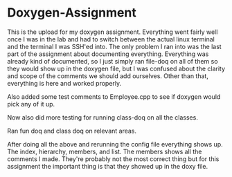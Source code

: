 # Doxygen-Assignment

This is the upload for my doxygen assignment. Everything went fairly well once I was in the lab and had to switch between the actual linux terminal and the terminal I was SSH'ed
into. The only problem I ran into was the last part of the assignment about documenting everything. Everything was already kind of documented, so I just simply ran file-doq on all of them so they 
would show up in the doxygen file, but I was confused about the clarity and scope of the comments we should add ourselves. Other than that, everything is here and worked properly.

Also added some test comments to Employee.cpp to see if doxygen would pick any of it up.

Now also did more testing for running class-doq on all the classes.

Ran fun doq and class doq on relevant areas.

After doing all the above and rerunning the config file everything shows up. The index, hierarchy, members, and list. The members shows all the comments I made. They're probably
not the most correct thing but for this assignment the important thing is that they showed up in the doxy file. 
